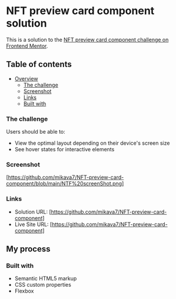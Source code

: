 
# NFT preview card component solution

This is a solution to the [NFT preview card component challenge on Frontend Mentor](https://www.frontendmentor.io/challenges/nft-preview-card-component-SbdUL_w0U).

## Table of contents

- [Overview](#overview)
  - [The challenge](#the-challenge)
  - [Screenshot](#screenshot)
  - [Links](#links)
  - [Built with](#built-with)

### The challenge

Users should be able to:

- View the optimal layout depending on their device's screen size
- See hover states for interactive elements

### Screenshot

[https://github.com/mikava7/NFT-preview-card-component/blob/main/NTF%20screenShot.png]

### Links

- Solution URL: [https://github.com/mikava7/NFT-preview-card-component]
- Live Site URL: [https://github.com/mikava7/NFT-preview-card-component]

## My process

### Built with

- Semantic HTML5 markup
- CSS custom properties
- Flexbox
